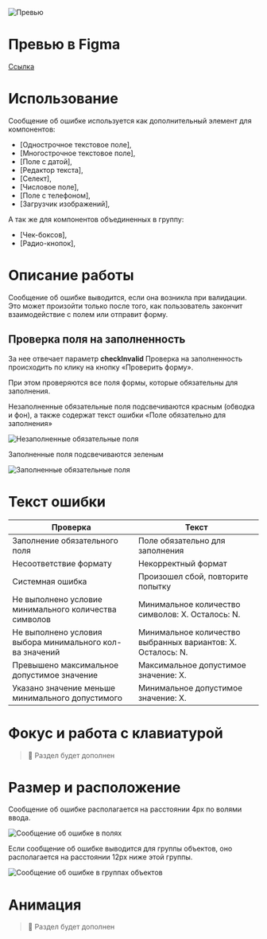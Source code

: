 ![Превью](assets/docs/elements/error-message/img/design-error.png)

# Превью в Figma

[Ссылка](https://www.figma.com/file/JRV5n4jR2VxeM59A3BZPZl/%F0%9F%A4%96-MYRTA-UI-Kit-%7C-%D0%9C%D0%A4%D0%93%D0%9F?type=design&node-id=17002%3A7883&mode=design&t=FcwD6LYEBkM4mPbk-1)

# Использование

Сообщение об ошибке используется как дополнительный элемент для компонентов:
- [Однострочное текстовое поле]<!---(link)--->,
- [Многострочное текстовое поле]<!---(link)--->,
- [Поле с датой]<!---(link)--->,
- [Редактор текста]<!---(link)--->,
- [Селект]<!---(link)--->,
- [Числовое поле]<!---(link)--->,
- [Поле с телефоном]<!---(link)--->,
- [Загрузчик изображений]<!---(link)--->,

А так же для компонентов объединенных в группу:

- [Чек-боксов]<!---(link)--->,
- [Радио-кнопок]<!---(link)--->,

# Описание работы

Сообщение об ошибке выводится, если она возникла при валидации. Это может произойти только после того, как пользователь закончит взаимодействие с полем или отправит форму.

## Проверка поля на заполненность

За нее отвечает параметр **checkInvalid**
Проверка на заполненность происходить по клику на кнопку «Проверить форму».

При этом проверяются все поля формы, которые обязательны для заполнения. 

Незаполненные обязательные поля подсвечиваются красным (обводка и фон), а также содержат текст ошибки «Поле обязательно для заполнения»

![Незаполненные обязательные поля](/assets/docs/elements/error-message/img/input-validation-error.png)

Заполненные поля подсвечиваются зеленым

![Заполненные обязательные поля](/assets/docs/elements/error-message/img/input-validation-success.png)

# Текст ошибки

| Проверка | Текст |
| --- | --- |
| Заполнение обязательного поля | Поле обязательно для заполнения |
| Несоответствие формату | Некорректный формат |
| Системная ошибка | Произошел сбой, повторите попытку |
| Не выполнено условие минимального количества символов | Минимальное количество символов: X. Осталось: N. |
| Не выполнено условия выбора минимального кол-ва значений | Минимальное количество выбранных вариантов: X. Осталось: N. |
| Превышено максимальное допустимое значение | Максимальное допустимое значение: Х. |
| Указано значение меньше минимального допустимого | Минимальное допустимое значение: Х. |

# Фокус и работа с клавиатурой

> 📢 Раздел будет дополнен

# Размер и расположение

Сообщение об ошибке располагается на расстоянии 4px по волями ввода.

![Сообщение об ошибке в полях](/assets/docs/elements/error-message/img/input-spacing-error.png)

Если сообщение об ошибке выводится для группы объектов, оно располагается на расстоянии 12px ниже этой группы.

![Сообщение об ошибке в группах объектов](/assets/docs/elements/error-message/img/checkbox-spacing-error.png)

# Анимация

> 📢 Раздел будет дополнен